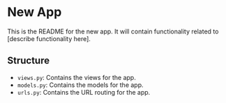 # New App

This is the README for the new app. It will contain functionality related to [describe functionality here].

## Structure

- `views.py`: Contains the views for the app.
- `models.py`: Contains the models for the app.
- `urls.py`: Contains the URL routing for the app.
